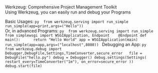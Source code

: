 Werkzeug: Comprehensive Project Management Toolkit  
Using Werkzeug, you can easily run and debug your Programs  

Basic Usages:  ```py 
from werkzeug.serving import run_simple  
run_simple(app=print,args=("Hello")) ```  
Or, in advanced Programs: ```py 
from werkzeug.serving import run_simple 
from simplewsgi import WSGIApplication, Endpoint   
@Endpoint def main():     
  return "Hello World"
  app = WSGIApplication(main)
  run_simple(app=app,args=("localhost",8080)) ```
Debugging an App:  ```py 
from werkzeug.debug import Debugger,DebugFile,Settings,TimeConverter,secure_error  
file = DebugFile("hello.py")
debug = Debugger()
debug.settings(Settings(
restart_every=TimeConverter("1m"),
on_error=secure_error
))
debug.start(file)  ```
